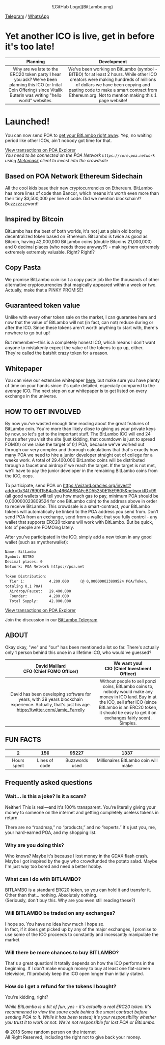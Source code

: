 <center> ![GitHub Logo](BitLambo.png) </center>

[Telegram](https://www.google.com) / [WhatsApp](https://www.google.com) <!--/ [Bitcointalk](https://www.google.com) / Medium / Twitter-->

# Yet another ICO is live, get in before it's too late!

| Planning        | Development           |
| :-------------: |:-------------:|
| Why are we late to the ERC20 token party I hear you ask? We've been planning this ICO (or Inital Coin Offering) since Vitalik Buterin was writing "hello world" websites.      | We've been working on BitLambo (symbol - BITBO) for at least 2 hours. While other ICO creators were making hundreds of millions of dollars we have been copying and pasting code to make a smart contract from Ethereum.org. Not to mention making this 1 page website! |

# Launched!

You can now send POA to [get your BitLambo right away](https://wizard.oracles.org/crowdsale?addr=0x34f7690f15B4a3c466A86BAFcBD55250E15E9605&networkID=99). Yep, no waiting period like other ICOs, ain't nobody got time for that.

[View transactions on POA Explorer](https://poaexplorer.com/address/0x34f7690f15B4a3c466A86BAFcBD55250E15E9605)<br>
_You need to be connected on the POA Network `https://core.poa.network` using [Metamask](https://metamask.io/) client to invest into the crowdsale_

## Based on POA Network Ethereum Sidechain

All the cool kids base their new cryptocurrencies on Ethereum. BitLambo has more lines of code than Bancor, which means it's worth even more than their tiny $3,500,000 per line of code. Did we mention blockchain!? Buzzzzzzzword!

## Inspired by Bitcoin

BitLambo has the best of both worlds, it's not just a plain old boring decentralized token based on Ethereum. BitLambo is twice as good as Bitcoin, having 42,000,000 BitLambo coins (double Bitcoins 21,000,000) and 0 decimal places (who needs those anyway!?) - making them extremely extremely extremely valuable. Right? Right!?

## Copy Pasta

We promise BitLambo coin isn't a copy paste job like the thousands of other alternative cryptocurrencies that magically appeared within a week or two. Actually, make that a PINKY PROMISE!

## Guaranteed token value

Unlike with every other token sale on the market, I can guarantee here and now that the value of BitLambo will not (in fact, can not) reduce during or after the ICO. Since these tokens aren't worth anything to start with, there's nowhere to go but up!

But remember—this is a completely honest ICO, which means I don't want anyone to mistakenly expect the value of the tokens to go up, either. They're called the batshit crazy token for a reason.

## Whitepaper

You can view our extensive whitepaper [here](#), but make sure you have plenty of time on your hands since it's quite detailed, especially compared to the average ICO. The next step on our whitepaper is to get listed on every exchange in the universe.

## HOW TO GET INVOLVED

By now you've wasted enough time reading about the great features of BitLambo coin. You're more than likely close to giving us your private keys by now, so let's get to the important stuff.
The BitLambo ICO will end 24 hours after you visit the site (just kidding, that countdown is just to spread FOMO!) or we raise the target of 0,1 POA, because we've worked out through our very complex and thorough calculations that that's exactly how many POA we need to hire a junior developer straight out of college for a weeks work. A total of 29.400.000 BitLambo coins will be distributed through a faucet and airdrop if we reach the target. If the target is not met, we'll have to pay the junior developer in the remaining BitLambo coins from the ICO, oops.

To participate, send POA on https://wizard.oracles.org/invest?addr=0x34f7690f15B4a3c466A86BAFcBD55250E15E9605&networkID=99 (all good wallets will tell you how much gas to pay, minimum POA should be 0,000000023809524 for one BitLambo coin) to the address above in order to receive BitLambo. This crowdsale is a smart-contract, your BitLambo tokens will automatically be linked to the POA address you send from. Don't send POA from an exchange, send from a wallet that you fully control - any wallet that supports ERC20 tokens will work with BitLambo. But be quick, lots of people are FOMOing lately.

After you've participated in the ICO, simply add a new token in any good wallet (such as myetherwallet):

```
Name: BitLambo
Symbol: BITBO
Decimal places: 0
Network: POA Network https://poa.net

Token Distribution:
  Tier 1:           4.200.000     (@ 0,000000023809524 POA/Token, totaling 0,1 POA)
  Airdrop/Faucet:   29.400.000
  Founder:          4.200.000
  Total Supply:     42.000.000
```

[View transactions on POA Explorer](https://poaexplorer.com/address/0x34f7690f15B4a3c466A86BAFcBD55250E15E9605)

Join the discussion in our [BitLambo Telegram](#)

## ABOUT

Okay okay, "we" and "our" has been mentioned a lot so far. There's actually only 1 person behind this once in a lifetime ICO, who would've guessed?

| David Maillard <br>CFO (Chief FOMO Officer)         | We want you! <br>CIO (Chief Investment Officer)            |
| :-------------: |:-------------:|
| David has been developing software for years, with 39 years blockchain experience. Actually, that's just his age. https://twitter.com/Jamie_Farrelly | Without people to sell ponzi coins, BitLambo coins to, nobody would make any money in ICO land. Buy in at the ICO, sell after ICO (since BitLambo is an ERC20 token, it should be easy to get it on exchanges fairly soon). Simples. |

## FUN FACTS

| 2         | 156            | 95227         | 1337      |
| :-------------: |:-------------:|:-------------:|:-------------:|
|Hours spent|Lines of code|Buzzwords used|Millionaires BitLambo coin will make|


## Frequently asked questions

### Wait… is this a joke? Is it a scam?

Neither! This is real—and it's 100% transparent. You're literally giving your money to someone on the internet and getting completely useless tokens in return.

There are no “roadmap,” no “products,” and no “experts.” It's just you, me, your hard-earned POA, and my shopping list.

### Why are you doing this?

Who knows? Maybe it's because I lost money in the GDAX flash crash. Maybe I got inspired by the guy who crowdfunded the potato salad. Maybe I'm just way too bored and need a better hobby.

### What can I do with BITLAMBO?

BITLAMBO is a standard ERC20 token, so you can hold it and transfer it.<br>
Other than that… nothing. Absolutely nothing.<br>
(Seriously, don't buy this. Why are you even still reading these?)

### Will BITLAMBO be traded on any exchanges?

I hope so. You have no idea how much I hope so.<br>
In fact, if it does get picked up by any of the major exchanges, I promise to use some of the ICO proceeds to constantly and incessantly manipulate the market.

### Will there be more chances to buy BITLAMBO?

That's a great question! It totally depends on how the ICO performs in the beginning. If I don't make enough money to buy at least one flat-screen television, I'll probably keep the ICO open longer than initially stated.

### How do I get a refund for the tokens I bought?

You're kidding, right?

_While BitLambo is a bit of fun, yes - it's actually a real ERC20 token. It's recommened to view the soure code behind the smart contract before sending POA to it. While it has been tested; it's your responsibility whether you trust it to work or not. We're not responsible for lost POA or BitLambo._

© 2018 Some random person on the internet<br>
All Right Reserved, including the right not to give back your money.
